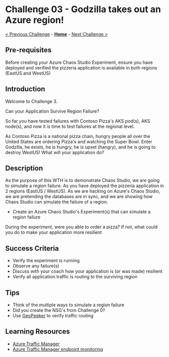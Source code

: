 # Challenge 03 - Godzilla takes out an Azure region!

[< Previous Challenge](./Challenge-02.md) - **[Home](../README.md)** - [Next Challenge >](./Challenge-04.md)


## Pre-requisites

Before creating your Azure Chaos Studio Experiment, ensure you have deployed and verified the pizzeria application is available in both regions (EastUS
and WestUS)

## Introduction

Welcome to Challenge 3. 

Can your Application Survive Region Failure?

So far you have tested failures with Contoso Pizza's AKS pod(s), AKS node(s), and now it is time to test failures at the regional
level. 

As Contoso Pizza is a national pizza chain, hungry people all over the United States are ordering Pizza's and watching the Super
Bowl. Enter Godzilla, he exists, he is hungry, he is upset (hangry), and he is going to destroy WestUS! What will your application
do? 
 

## Description

As the purpose of this WTH is to demonstrate Chaos Studio, we are going to simulate a region failure. As you have deployed the pizzeria application in 2 regions
(EastUS / WestUS). As we are hacking on Azure's Chaos Studio, we are pretending the databases are in sync, and we are showing how Chaos Studio can simulate
the failure of a region.   

- Create an Azure Chaos Studio's Experiment(s) that can simulate a region failure

During the experiment, were you able to order a pizza? If not, what could you do to make your application more resilient


## Success Criteria

- Verify the experiment is running
- Observe any failure(s)
- Discuss with your coach how your application is (or was made) resilient
- Verify all application traffic is routing to the surviving region

## Tips

-  Think of the multiple ways to simulate a region failure 
-  Did you create the NSG's from Challenge 0? 
-  Use [GeoPeeker](https://geopeeker.com/home/default) to verify traffic routing


## Learning Resources

- [Azure Traffic Manager](https://docs.microsoft.com/en-us/azure/traffic-manager/traffic-manager-configure-priority-routing-method)
- [Azure Traffic Manager endpoint monitoring](https://docs.microsoft.com/en-us/azure/traffic-manager/traffic-manager-monitoring)

